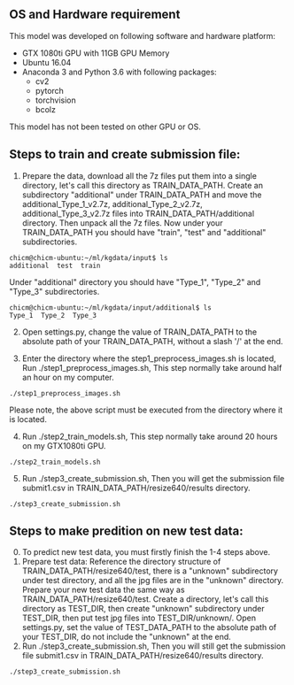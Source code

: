 ## OS and Hardware requirement
This model was developed on following software and hardware platform:
+ GTX 1080ti GPU with 11GB GPU Memory
+ Ubuntu 16.04
+ Anaconda 3 and Python 3.6 with following packages:
  - cv2
  - pytorch
  - torchvision
  - bcolz

This model has not been tested on other GPU or OS.

## Steps to train and create submission file:
1. Prepare the data, download all the 7z files put them into a single directory, let's call this directory as TRAIN_DATA_PATH. Create an subdirectory "additional" under TRAIN_DATA_PATH and move the additional_Type_1_v2.7z, additional_Type_2_v2.7z, additional_Type_3_v2.7z files into TRAIN_DATA_PATH/additional directory. Then unpack all the 7z files.
Now under your TRAIN_DATA_PATH you should have "train", "test" and "additional" subdirectories. 
```
chicm@chicm-ubuntu:~/ml/kgdata/input$ ls
additional  test  train
```
Under "additional" directory you should have "Type_1", "Type_2" and "Type_3" subdirectories.
```
chicm@chicm-ubuntu:~/ml/kgdata/input/additional$ ls
Type_1  Type_2  Type_3
```
2. Open settings.py, change the value of TRAIN_DATA_PATH to the absolute path of your TRAIN_DATA_PATH, without a slash '/' at the end.

3. Enter the directory where the step1_preprocess_images.sh is located, Run ./step1_preprocess_images.sh, This step normally take around half an hour on my computer.
```
./step1_preprocess_images.sh
```
Please note, the above script must be executed from the directory where it is located. 

4. Run ./step2_train_models.sh, This step normally take around 20 hours on my GTX1080ti GPU.
```
./step2_train_models.sh
```
5. Run ./step3_create_submission.sh, Then you will get the submission file submit1.csv in TRAIN_DATA_PATH/resize640/results directory.
```
./step3_create_submission.sh
```
## Steps to make predition on new test data:
0. To predict new test data, you must firstly finish the 1-4 steps above.
1. Prepare test data: Reference the directory structure of TRAIN_DATA_PATH/resize640/test,  there is a "unknown" subdirectory under test directory, and all the jpg files are in the "unknown" directory. Prepare your new test data the same way as TRAIN_DATA_PATH/resize640/test. Create a directory, let's call this directory as TEST_DIR, then create "unknown" subdirectory under TEST_DIR, then put test jpg files into TEST_DIR/unknown/.
Open settings.py,  set the value of TEST_DATA_PATH to the absolute path of your TEST_DIR, do not include the "unknown" at the end. 
2. Run ./step3_create_submission.sh, Then you will still get the submission file submit1.csv in TRAIN_DATA_PATH/resize640/results directory.
```
./step3_create_submission.sh
```
